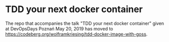 # TDD your next docker container

The repo that accompanies the talk "TDD your next docker container" given at DevOpsDays Poznań May 20, 2019 has moved to 
https://codeberg.org/wolframkriesing/tdd-docker-image-with-goss.
